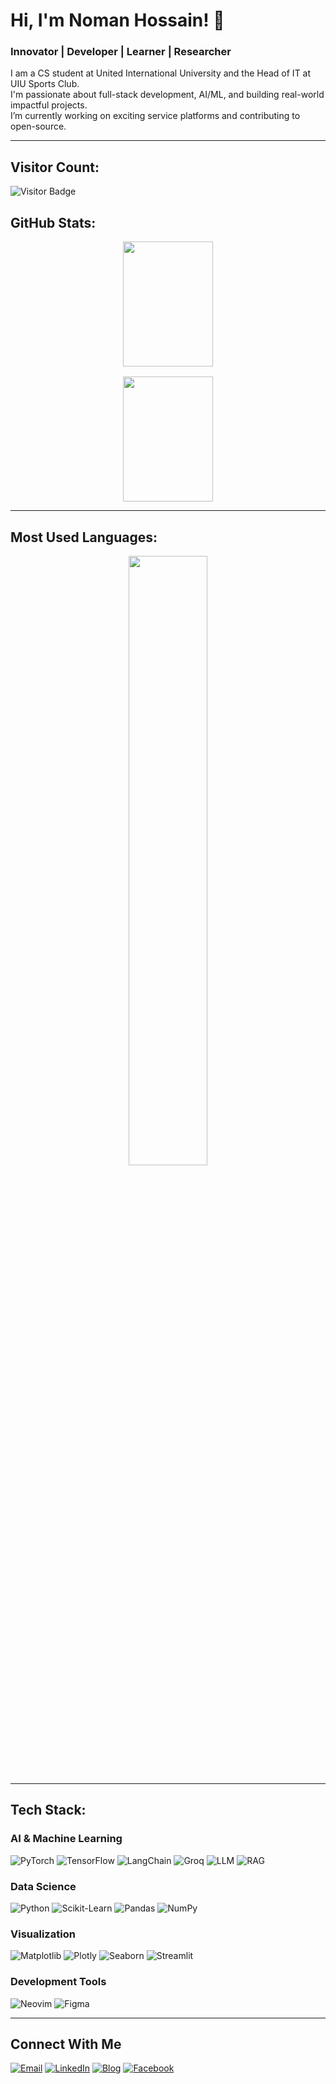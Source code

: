 # Hi, I'm Noman Hossain! 👋  
### Innovator | Developer | Learner | Researcher

I am a CS student at United International University and the Head of IT at UIU Sports Club.  
I'm passionate about full-stack development, AI/ML, and building real-world impactful projects.  
I’m currently working on exciting service platforms and contributing to open-source.

---
## Visitor Count:
![Visitor Badge](https://visitor-badge.laobi.icu/badge?page_id=nomanhossainn.nomanhossainn)

<h2>GitHub Stats:</h2>

<div align="center" style="display: flex; justify-content: center; gap: 1rem; flex-wrap: wrap;">
  <img src="https://github-readme-stats.vercel.app/api?username=nomanhossainn&show_icons=true&theme=tokyonight" style="width: 48%; min-width: 300px; height: 200px; object-fit: cover;" />
  <img src="https://github-readme-streak-stats.herokuapp.com/?user=nomanhossainn&theme=tokyonight" style="width: 48%; min-width: 300px; height: 200px; object-fit: cover;" />
</div>

---

## Most Used Languages:

<p align="center">
  <img src="https://github-readme-stats.vercel.app/api/top-langs/?username=nomanhossainn&layout=compact&theme=tokyonight" width="50%" />
</p>

---

## Tech Stack:

### AI & Machine Learning  
![PyTorch](https://img.shields.io/badge/PyTorch-%23EE4C2C.svg?style=flat&logo=PyTorch&logoColor=white)
![TensorFlow](https://img.shields.io/badge/TensorFlow-%23FF6F00.svg?style=flat&logo=TensorFlow&logoColor=white)
![LangChain](https://img.shields.io/badge/LangChain-000000?style=flat)
![Groq](https://img.shields.io/badge/Groq-000000?style=flat)
![LLM](https://img.shields.io/badge/LLM-blue?style=flat)
![RAG](https://img.shields.io/badge/RAG-blue?style=flat)

### Data Science  
![Python](https://img.shields.io/badge/Python-3776AB?style=flat&logo=python&logoColor=white)
![Scikit-Learn](https://img.shields.io/badge/Scikit--Learn-F7931E?style=flat)
![Pandas](https://img.shields.io/badge/Pandas-150458?style=flat)
![NumPy](https://img.shields.io/badge/NumPy-013243?style=flat)

### Visualization  
![Matplotlib](https://img.shields.io/badge/Matplotlib-3776AB?style=flat)
![Plotly](https://img.shields.io/badge/Plotly-3F4F75?style=flat)
![Seaborn](https://img.shields.io/badge/Seaborn-blue?style=flat)
![Streamlit](https://img.shields.io/badge/Streamlit-FF4B4B?style=flat)

### Development Tools  
![Neovim](https://img.shields.io/badge/Neovim-57A143?style=flat)
![Figma](https://img.shields.io/badge/Figma-F24E1E?style=flat)

---

## Connect With Me  
[![Email](https://img.shields.io/badge/Email-D14836?style=flat&logo=gmail&logoColor=white)](mailto:mhossain222159@bscse.uiu.ac.bd)
[![LinkedIn](https://img.shields.io/badge/LinkedIn-0077B5?style=flat&logo=linkedin&logoColor=white)]([https://linkedin.com/in/your-profile](https://www.linkedin.com/in/noman-hossainn/))
[![Blog](https://img.shields.io/badge/Blog-000000?style=flat&logo=github&logoColor=white)]([https://yourblog.com](https://hashnode.com/@nomanhossain))
[![Facebook](https://img.shields.io/badge/Facebook-1877F2?style=flat&logo=facebook&logoColor=white)](https://facebook.com/tihan.noman)

